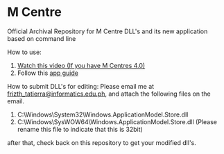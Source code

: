 # M Centre
Official Archival Repository for M Centre DLL's and its new application based on command line

How to use:

1. [Watch this video (If you have M Centres 4.0)](https://www.youtube.com/watch?v=8U_Sg1LTKNc&t=4s)
2. Follow this [app guide](https://github.com/Lycol50/mcentre-revive/tree/mcentre-app)

How to submit DLL's for editing:
Please email me at frizth_tatierra@informatics.edu.ph, and attach the following files on the email.
1. C:\Windows\System32\Windows.ApplicationModel.Store.dll
2. C:\Windows\SysWOW64\Windows.ApplicationModel.Store.dll (Please rename this file to indicate that this is 32bit)

after that, check back on this repository to get your modified dll's.
